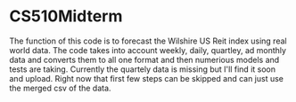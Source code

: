 # CS510Midterm

The function of this code is to forecast the Wilshire US Reit index using real world data.
The code takes into account weekly, daily, quartley, ad monthly data and converts them to all one format and then numerious models and tests are taking.
Currently the quartely data is missing but I'll find it soon and upload.
Right now that first few steps can be skipped and can just use the merged csv of the data.
